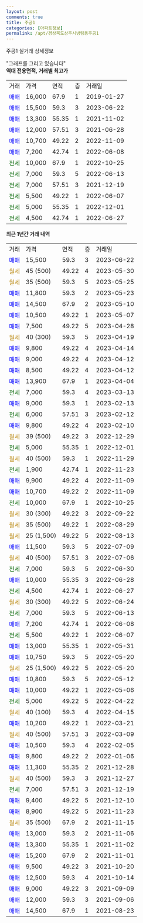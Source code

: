 ```yaml
---
layout: post
comments: true
title: 주공1
categories: [아파트정보]
permalink: /apt/경상북도상주시냉림동주공1
---
```


주공1 실거래 상세정보

<script type="text/javascript">
  google.charts.load('current', {'packages':['line', 'corechart']});
  google.charts.setOnLoadCallback(drawChart);

  function drawChart() {
    var data = new google.visualization.DataTable();
    data.addColumn('date', '거래일');
    data.addColumn('number', "매매");
    data.addColumn('number', "전세");
    data.addColumn('number', "전매");

    data.addRows([[new Date(Date.parse("2023-06-22")), 15500, null, null], [new Date(Date.parse("2023-05-30")), null, null, null], [new Date(Date.parse("2023-05-25")), null, null, null], [new Date(Date.parse("2023-05-23")), 11800, null, null], [new Date(Date.parse("2023-05-10")), 14500, null, null], [new Date(Date.parse("2023-05-07")), 10500, null, null], [new Date(Date.parse("2023-04-28")), 7500, null, null], [new Date(Date.parse("2023-04-19")), null, null, null], [new Date(Date.parse("2023-04-14")), 9800, null, null], [new Date(Date.parse("2023-04-12")), 9000, null, null], [new Date(Date.parse("2023-04-12")), 8500, null, null], [new Date(Date.parse("2023-04-04")), 13900, null, null], [new Date(Date.parse("2023-03-13")), null, 7000, null], [new Date(Date.parse("2023-02-13")), 9000, null, null], [new Date(Date.parse("2023-02-12")), null, 6000, null], [new Date(Date.parse("2023-02-10")), 9800, null, null], [new Date(Date.parse("2022-12-29")), null, null, null], [new Date(Date.parse("2022-12-01")), null, 5000, null], [new Date(Date.parse("2022-11-29")), null, null, null], [new Date(Date.parse("2022-11-23")), null, 1900, null], [new Date(Date.parse("2022-11-09")), 9900, null, null], [new Date(Date.parse("2022-11-09")), 10700, null, null], [new Date(Date.parse("2022-10-25")), null, 10000, null], [new Date(Date.parse("2022-09-22")), null, null, null], [new Date(Date.parse("2022-08-29")), null, null, null], [new Date(Date.parse("2022-08-13")), null, null, null], [new Date(Date.parse("2022-07-09")), 11500, null, null], [new Date(Date.parse("2022-07-06")), null, null, null], [new Date(Date.parse("2022-06-30")), null, 7000, null], [new Date(Date.parse("2022-06-28")), 10000, null, null], [new Date(Date.parse("2022-06-27")), null, 4500, null], [new Date(Date.parse("2022-06-24")), null, null, null], [new Date(Date.parse("2022-06-13")), null, 7000, null], [new Date(Date.parse("2022-06-08")), 7200, null, null], [new Date(Date.parse("2022-06-07")), null, 5500, null], [new Date(Date.parse("2022-05-31")), 13000, null, null], [new Date(Date.parse("2022-05-20")), 10750, null, null], [new Date(Date.parse("2022-05-20")), null, null, null], [new Date(Date.parse("2022-05-12")), 10800, null, null], [new Date(Date.parse("2022-05-06")), 10000, null, null], [new Date(Date.parse("2022-04-22")), null, 5000, null], [new Date(Date.parse("2022-04-15")), null, null, null], [new Date(Date.parse("2022-03-21")), 10200, null, null], [new Date(Date.parse("2022-03-09")), null, null, null], [new Date(Date.parse("2022-02-05")), 10500, null, null], [new Date(Date.parse("2022-01-06")), 9800, null, null], [new Date(Date.parse("2021-12-28")), 11300, null, null], [new Date(Date.parse("2021-12-27")), null, null, null], [new Date(Date.parse("2021-12-19")), null, 7000, null], [new Date(Date.parse("2021-12-10")), 9400, null, null], [new Date(Date.parse("2021-11-23")), 8900, null, null], [new Date(Date.parse("2021-11-15")), null, null, null], [new Date(Date.parse("2021-11-06")), 13000, null, null], [new Date(Date.parse("2021-11-02")), 13300, null, null], [new Date(Date.parse("2021-11-01")), 15200, null, null], [new Date(Date.parse("2021-10-20")), 9500, null, null], [new Date(Date.parse("2021-10-14")), 12500, null, null], [new Date(Date.parse("2021-09-09")), 9000, null, null], [new Date(Date.parse("2021-09-06")), 12000, null, null], [new Date(Date.parse("2021-08-23")), 14500, null, null]]);

    var options = {
      hAxis: {
        format: 'yyyy/MM/dd'
      },    
      lineWidth: 0,
      pointsVisible: true,    
      title: '최근 1년간 유형별 실거래가 분포',
      legend: { position: 'bottom' }
    };

    var formatter = new google.visualization.NumberFormat({pattern:'###,###'} );
    formatter.format(data, 1);
    formatter.format(data, 2);
    
    setTimeout(function() {
        var chart = new google.visualization.LineChart(document.getElementById('columnchart_material'));
        chart.draw(data, (options));
        document.getElementById('loading').style.display = 'none';
    }, 200);
  }
</script>


<div id="loading" style="z-index:20; display: block; margin-left: 0px">"그래프를 그리고 있습니다"</div>
<div id="columnchart_material" style="width: 95%; margin-left: 0px; display: block"></div>
<!-- contents start -->
<b>역대 전용면적, 거래별 최고가</b>
<table class="sortable">
    <tr>
      <td>거래</td>
      <td>가격</td>
      <td>면적</td>
      <td>층</td>
      <td>거래일</td>
    </tr>
        <tr>
          <td><a style="color: blue">매매</a></td>
          <td>16,000</td>
          <td>67.9</td>
          <td>1</td>
          <td>2019-01-27</td>
        </tr>            <tr>
          <td><a style="color: blue">매매</a></td>
          <td>15,500</td>
          <td>59.3</td>
          <td>3</td>
          <td>2023-06-22</td>
        </tr>            <tr>
          <td><a style="color: blue">매매</a></td>
          <td>13,300</td>
          <td>55.35</td>
          <td>1</td>
          <td>2021-11-02</td>
        </tr>            <tr>
          <td><a style="color: blue">매매</a></td>
          <td>12,000</td>
          <td>57.51</td>
          <td>3</td>
          <td>2021-06-28</td>
        </tr>            <tr>
          <td><a style="color: blue">매매</a></td>
          <td>10,700</td>
          <td>49.22</td>
          <td>2</td>
          <td>2022-11-09</td>
        </tr>            <tr>
          <td><a style="color: blue">매매</a></td>
          <td>7,200</td>
          <td>42.74</td>
          <td>1</td>
          <td>2022-06-08</td>
        </tr>        
        <tr>
              <td><a style="color: darkgreen">전세</a></td>
              <td>10,000</td>
              <td>67.9</td>
              <td>1</td>
              <td>2022-10-25</td>
            </tr>            <tr>
              <td><a style="color: darkgreen">전세</a></td>
              <td>7,000</td>
              <td>59.3</td>
              <td>5</td>
              <td>2022-06-13</td>
            </tr>            <tr>
              <td><a style="color: darkgreen">전세</a></td>
              <td>7,000</td>
              <td>57.51</td>
              <td>3</td>
              <td>2021-12-19</td>
            </tr>            <tr>
              <td><a style="color: darkgreen">전세</a></td>
              <td>5,500</td>
              <td>49.22</td>
              <td>1</td>
              <td>2022-06-07</td>
            </tr>            <tr>
              <td><a style="color: darkgreen">전세</a></td>
              <td>5,000</td>
              <td>55.35</td>
              <td>1</td>
              <td>2022-12-01</td>
            </tr>            <tr>
              <td><a style="color: darkgreen">전세</a></td>
              <td>4,500</td>
              <td>42.74</td>
              <td>1</td>
              <td>2022-06-27</td>
            </tr>        
    
</table>

<b>최근 1년간 거래 내역</b>

<table class="sortable">
    <tr>
      <td>거래</td>
      <td>가격</td>
      <td>면적</td>
      <td>층</td>
      <td>거래일</td>
    </tr>
    <tr>
      <td><a style="color: blue">매매</a></td>
      <td>15,500</td>
      <td>59.3</td>
      <td>3</td>
      <td>2023-06-22</td>
    </tr>          <tr>
      <td><a style="color: darkgoldenrod">월세</a></td>
      <td>45 (500)</td>
      <td>49.22</td>
      <td>4</td>
      <td>2023-05-30</td>
    </tr>          <tr>
      <td><a style="color: darkgoldenrod">월세</a></td>
      <td>35 (500)</td>
      <td>59.3</td>
      <td>5</td>
      <td>2023-05-25</td>
    </tr>          <tr>
      <td><a style="color: blue">매매</a></td>
      <td>11,800</td>
      <td>59.3</td>
      <td>2</td>
      <td>2023-05-23</td>
    </tr>          <tr>
      <td><a style="color: blue">매매</a></td>
      <td>14,500</td>
      <td>67.9</td>
      <td>2</td>
      <td>2023-05-10</td>
    </tr>          <tr>
      <td><a style="color: blue">매매</a></td>
      <td>10,500</td>
      <td>49.22</td>
      <td>1</td>
      <td>2023-05-07</td>
    </tr>          <tr>
      <td><a style="color: blue">매매</a></td>
      <td>7,500</td>
      <td>49.22</td>
      <td>5</td>
      <td>2023-04-28</td>
    </tr>          <tr>
      <td><a style="color: darkgoldenrod">월세</a></td>
      <td>40 (300)</td>
      <td>59.3</td>
      <td>5</td>
      <td>2023-04-19</td>
    </tr>          <tr>
      <td><a style="color: blue">매매</a></td>
      <td>9,800</td>
      <td>49.22</td>
      <td>4</td>
      <td>2023-04-14</td>
    </tr>          <tr>
      <td><a style="color: blue">매매</a></td>
      <td>9,000</td>
      <td>49.22</td>
      <td>4</td>
      <td>2023-04-12</td>
    </tr>          <tr>
      <td><a style="color: blue">매매</a></td>
      <td>8,500</td>
      <td>49.22</td>
      <td>4</td>
      <td>2023-04-12</td>
    </tr>          <tr>
      <td><a style="color: blue">매매</a></td>
      <td>13,900</td>
      <td>67.9</td>
      <td>1</td>
      <td>2023-04-04</td>
    </tr>          <tr>
      <td><a style="color: darkgreen">전세</a></td>
      <td>7,000</td>
      <td>59.3</td>
      <td>4</td>
      <td>2023-03-13</td>
    </tr>          <tr>
      <td><a style="color: blue">매매</a></td>
      <td>9,000</td>
      <td>59.3</td>
      <td>1</td>
      <td>2023-02-13</td>
    </tr>          <tr>
      <td><a style="color: darkgreen">전세</a></td>
      <td>6,000</td>
      <td>57.51</td>
      <td>3</td>
      <td>2023-02-12</td>
    </tr>          <tr>
      <td><a style="color: blue">매매</a></td>
      <td>9,800</td>
      <td>49.22</td>
      <td>4</td>
      <td>2023-02-10</td>
    </tr>          <tr>
      <td><a style="color: darkgoldenrod">월세</a></td>
      <td>39 (500)</td>
      <td>49.22</td>
      <td>3</td>
      <td>2022-12-29</td>
    </tr>          <tr>
      <td><a style="color: darkgreen">전세</a></td>
      <td>5,000</td>
      <td>55.35</td>
      <td>1</td>
      <td>2022-12-01</td>
    </tr>          <tr>
      <td><a style="color: darkgoldenrod">월세</a></td>
      <td>40 (500)</td>
      <td>59.3</td>
      <td>1</td>
      <td>2022-11-29</td>
    </tr>          <tr>
      <td><a style="color: darkgreen">전세</a></td>
      <td>1,900</td>
      <td>42.74</td>
      <td>1</td>
      <td>2022-11-23</td>
    </tr>          <tr>
      <td><a style="color: blue">매매</a></td>
      <td>9,900</td>
      <td>49.22</td>
      <td>4</td>
      <td>2022-11-09</td>
    </tr>          <tr>
      <td><a style="color: blue">매매</a></td>
      <td>10,700</td>
      <td>49.22</td>
      <td>2</td>
      <td>2022-11-09</td>
    </tr>          <tr>
      <td><a style="color: darkgreen">전세</a></td>
      <td>10,000</td>
      <td>67.9</td>
      <td>1</td>
      <td>2022-10-25</td>
    </tr>          <tr>
      <td><a style="color: darkgoldenrod">월세</a></td>
      <td>30 (300)</td>
      <td>49.22</td>
      <td>3</td>
      <td>2022-09-22</td>
    </tr>          <tr>
      <td><a style="color: darkgoldenrod">월세</a></td>
      <td>35 (500)</td>
      <td>49.22</td>
      <td>1</td>
      <td>2022-08-29</td>
    </tr>          <tr>
      <td><a style="color: darkgoldenrod">월세</a></td>
      <td>25 (1,500)</td>
      <td>49.22</td>
      <td>5</td>
      <td>2022-08-13</td>
    </tr>          <tr>
      <td><a style="color: blue">매매</a></td>
      <td>11,500</td>
      <td>59.3</td>
      <td>5</td>
      <td>2022-07-09</td>
    </tr>          <tr>
      <td><a style="color: darkgoldenrod">월세</a></td>
      <td>40 (500)</td>
      <td>57.51</td>
      <td>3</td>
      <td>2022-07-06</td>
    </tr>          <tr>
      <td><a style="color: darkgreen">전세</a></td>
      <td>7,000</td>
      <td>59.3</td>
      <td>5</td>
      <td>2022-06-30</td>
    </tr>          <tr>
      <td><a style="color: blue">매매</a></td>
      <td>10,000</td>
      <td>55.35</td>
      <td>3</td>
      <td>2022-06-28</td>
    </tr>          <tr>
      <td><a style="color: darkgreen">전세</a></td>
      <td>4,500</td>
      <td>42.74</td>
      <td>1</td>
      <td>2022-06-27</td>
    </tr>          <tr>
      <td><a style="color: darkgoldenrod">월세</a></td>
      <td>30 (300)</td>
      <td>49.22</td>
      <td>5</td>
      <td>2022-06-24</td>
    </tr>          <tr>
      <td><a style="color: darkgreen">전세</a></td>
      <td>7,000</td>
      <td>59.3</td>
      <td>5</td>
      <td>2022-06-13</td>
    </tr>          <tr>
      <td><a style="color: blue">매매</a></td>
      <td>7,200</td>
      <td>42.74</td>
      <td>1</td>
      <td>2022-06-08</td>
    </tr>          <tr>
      <td><a style="color: darkgreen">전세</a></td>
      <td>5,500</td>
      <td>49.22</td>
      <td>1</td>
      <td>2022-06-07</td>
    </tr>          <tr>
      <td><a style="color: blue">매매</a></td>
      <td>13,000</td>
      <td>55.35</td>
      <td>1</td>
      <td>2022-05-31</td>
    </tr>          <tr>
      <td><a style="color: blue">매매</a></td>
      <td>10,750</td>
      <td>59.3</td>
      <td>5</td>
      <td>2022-05-20</td>
    </tr>          <tr>
      <td><a style="color: darkgoldenrod">월세</a></td>
      <td>25 (1,500)</td>
      <td>49.22</td>
      <td>5</td>
      <td>2022-05-20</td>
    </tr>          <tr>
      <td><a style="color: blue">매매</a></td>
      <td>10,800</td>
      <td>59.3</td>
      <td>5</td>
      <td>2022-05-12</td>
    </tr>          <tr>
      <td><a style="color: blue">매매</a></td>
      <td>10,000</td>
      <td>49.22</td>
      <td>1</td>
      <td>2022-05-06</td>
    </tr>          <tr>
      <td><a style="color: darkgreen">전세</a></td>
      <td>5,000</td>
      <td>49.22</td>
      <td>5</td>
      <td>2022-04-22</td>
    </tr>          <tr>
      <td><a style="color: darkgoldenrod">월세</a></td>
      <td>40 (100)</td>
      <td>59.3</td>
      <td>4</td>
      <td>2022-04-15</td>
    </tr>          <tr>
      <td><a style="color: blue">매매</a></td>
      <td>10,200</td>
      <td>49.22</td>
      <td>1</td>
      <td>2022-03-21</td>
    </tr>          <tr>
      <td><a style="color: darkgoldenrod">월세</a></td>
      <td>40 (500)</td>
      <td>57.51</td>
      <td>3</td>
      <td>2022-03-09</td>
    </tr>          <tr>
      <td><a style="color: blue">매매</a></td>
      <td>10,500</td>
      <td>59.3</td>
      <td>4</td>
      <td>2022-02-05</td>
    </tr>          <tr>
      <td><a style="color: blue">매매</a></td>
      <td>9,800</td>
      <td>49.22</td>
      <td>2</td>
      <td>2022-01-06</td>
    </tr>          <tr>
      <td><a style="color: blue">매매</a></td>
      <td>11,300</td>
      <td>55.35</td>
      <td>2</td>
      <td>2021-12-28</td>
    </tr>          <tr>
      <td><a style="color: darkgoldenrod">월세</a></td>
      <td>40 (500)</td>
      <td>59.3</td>
      <td>3</td>
      <td>2021-12-27</td>
    </tr>          <tr>
      <td><a style="color: darkgreen">전세</a></td>
      <td>7,000</td>
      <td>57.51</td>
      <td>3</td>
      <td>2021-12-19</td>
    </tr>          <tr>
      <td><a style="color: blue">매매</a></td>
      <td>9,400</td>
      <td>49.22</td>
      <td>5</td>
      <td>2021-12-10</td>
    </tr>          <tr>
      <td><a style="color: blue">매매</a></td>
      <td>8,900</td>
      <td>49.22</td>
      <td>5</td>
      <td>2021-11-23</td>
    </tr>          <tr>
      <td><a style="color: darkgoldenrod">월세</a></td>
      <td>35 (500)</td>
      <td>67.9</td>
      <td>2</td>
      <td>2021-11-15</td>
    </tr>          <tr>
      <td><a style="color: blue">매매</a></td>
      <td>13,000</td>
      <td>59.3</td>
      <td>2</td>
      <td>2021-11-06</td>
    </tr>          <tr>
      <td><a style="color: blue">매매</a></td>
      <td>13,300</td>
      <td>55.35</td>
      <td>1</td>
      <td>2021-11-02</td>
    </tr>          <tr>
      <td><a style="color: blue">매매</a></td>
      <td>15,200</td>
      <td>67.9</td>
      <td>2</td>
      <td>2021-11-01</td>
    </tr>          <tr>
      <td><a style="color: blue">매매</a></td>
      <td>9,500</td>
      <td>49.22</td>
      <td>3</td>
      <td>2021-10-20</td>
    </tr>          <tr>
      <td><a style="color: blue">매매</a></td>
      <td>12,500</td>
      <td>59.3</td>
      <td>4</td>
      <td>2021-10-14</td>
    </tr>          <tr>
      <td><a style="color: blue">매매</a></td>
      <td>9,000</td>
      <td>49.22</td>
      <td>3</td>
      <td>2021-09-09</td>
    </tr>          <tr>
      <td><a style="color: blue">매매</a></td>
      <td>12,000</td>
      <td>59.3</td>
      <td>3</td>
      <td>2021-09-06</td>
    </tr>          <tr>
      <td><a style="color: blue">매매</a></td>
      <td>14,500</td>
      <td>67.9</td>
      <td>1</td>
      <td>2021-08-23</td>
    </tr>      </table>
<!-- contents end -->    

